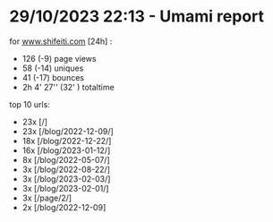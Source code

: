 # 29/10/2023 22:13 - Umami report
for www.shifeiti.com [24h] :

 - 126 (-9) page views
 - 58 (-14) uniques
 - 41 (-17) bounces
 - 2h 4' 27'' (32' ) totaltime


top 10 urls:
 - 23x [/]
 - 23x [/blog/2022-12-09/]
 - 18x [/blog/2022-12-22/]
 - 16x [/blog/2023-01-12/]
 - 8x [/blog/2022-05-07/]
 - 3x [/blog/2022-08-22/]
 - 3x [/blog/2023-02-03/]
 - 3x [/blog/2023-02-01/]
 - 3x [/page/2/]
 - 2x [/blog/2022-12-09]


